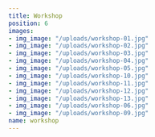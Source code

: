 ```yaml
---
title: Workshop
position: 6
images:
- img_image: "/uploads/workshop-01.jpg"
- img_image: "/uploads/workshop-02.jpg"
- img_image: "/uploads/workshop-03.jpg"
- img_image: "/uploads/workshop-04.jpg"
- img_image: "/uploads/workshop-05.jpg"
- img_image: "/uploads/workshop-10.jpg"
- img_image: "/uploads/workshop-11.jpg"
- img_image: "/uploads/workshop-12.jpg"
- img_image: "/uploads/workshop-13.jpg"
- img_image: "/uploads/workshop-06.jpg"
- img_image: "/uploads/workshop-09.jpg"
name: workshop
---
```



